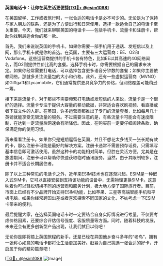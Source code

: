 **英国电话卡：让你在英生活更便捷[[TG💪+ @esim1088](https://t.me/s/esim1088)]**

在英国留学、工作或者旅行时，一张合适的电话卡是必不可少的。无论是为了保持与家人朋友的联系，还是为了方便出行和日常使用，选择一款适合自己的电话卡至关重要。今天，我们就来聊聊英国的电话卡——包括手机卡、流量卡和注册卡，帮助你找到最适合你的那一款。

首先，我们来说说英国的手机卡。如果你需要一部手机用于通话、发短信以及上网，那么手机卡就是你的首选。在英国，主要有三大运营商：EE、O2和Vodafone。这些运营商提供的手机卡各有特色，比如EE以其高速的4G网络闻名，而O2则提供性价比高的套餐。选择手机卡时，你需要根据自己的需求来决定。如果你经常需要打电话，可以选择包含更多语音分钟数的套餐；如果你主要依赖网络，那就多关注流量包的大小和价格。此外，还有一些虚拟运营商（MVNO）如Giffgaff和Lycamobile，它们通常提供更具竞争力的价格，但网络覆盖可能稍逊一筹。

接下来是流量卡。对于那些不需要频繁打电话或发短信的人来说，流量卡是一个很好的选择。流量卡专注于提供大容量的移动数据，非常适合喜欢刷视频、看直播或者下载文件的人群。在英国，许多运营商都推出了专门的流量套餐，比如每月几十英镑就能享受无限流量的服务。不过需要注意的是，有些流量卡可能会有速度限制，在达到一定流量后网速会有所降低。因此，在购买前一定要仔细阅读条款，确保满足你的使用习惯。

再来看看注册卡。如果你只是短期逗留在英国，并且不想花太多钱买一张长期有效的卡，那么注册卡可能是最好的解决方案。注册卡通常不需要预存话费，只需填写基本信息即可激活使用。虽然这种卡的功能相对简单，但胜在灵活方便。尤其是在旅游期间，注册卡可以帮助你快速获取临时通讯服务。当然，由于其限制较多，注册卡并不适合长期居住者。

除了以上三种常见的电话卡之外，近年来ESIM技术也在逐渐兴起。ESIM是一种嵌入式SIM卡，它可以直接安装到支持该功能的设备中，无需物理更换SIM卡。这意味着你可以轻松切换不同的运营商和服务计划，极大地方便了国际旅行者。目前，市面上已经有不少品牌开始支持ESIM功能，比如苹果、三星等高端智能手机和平板电脑。如果你经常跨国出差或者喜欢探索不同国家的文化，不妨考虑一下ESIM卡带来的便利。

最后提醒大家，在选择英国电话卡时一定要结合自身实际情况进行考量。不仅要考虑价格因素，还要综合评估信号强度、客服质量等方面。同时，随着科技的发展，未来还会有更多创新型产品出现，让我们拭目以待吧！

无论你是即将踏上英国旅程的新手，还是已经在异国他乡奋斗多年的“老鸟”，拥有一张称心如意的电话卡都将让生活更加美好。赶紧为自己挑选一张合适的好卡，开启属于你的精彩篇章吧！

[[TG💪+ @esim1088](https://t.me/s/esim1088) ![Image](https://i.postimg.cc/4NQfJmqS/Snipaste-2025-05-13-00-14-12.png)]